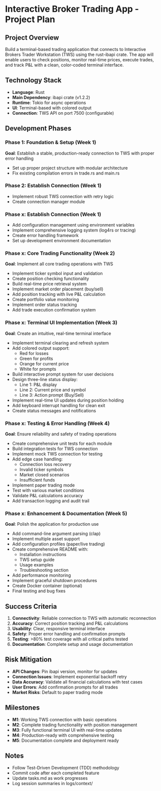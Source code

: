 # Interactive Broker Trading App - Project Plan

## Project Overview
Build a terminal-based trading application that connects to Interactive Brokers Trader Workstation (TWS) using the rust-ibapi crate. The app will enable users to check positions, monitor real-time prices, execute trades, and track P&L with a clean, color-coded terminal interface.

## Technology Stack
- **Language**: Rust
- **Main Dependency**: ibapi crate (v1.2.2)
- **Runtime**: Tokio for async operations
- **UI**: Terminal-based with colored output
- **Connection**: TWS API on port 7500 (configurable)

## Development Phases

### Phase 1: Foundation & Setup (Week 1)
**Goal**: Establish a stable, production-ready connection to TWS with proper error handling

- Set up proper project structure with modular architecture
- Fix existing compilation errors in trade.rs and main.rs

### Phase 2: Establish Connection (Week 1)
- Implement robust TWS connection with retry logic
- Create connection manager module

### Phase x: Establish Connection (Week 1)
- Add configuration management using environment variables
- Implement comprehensive logging system (log4rs or tracing)
- Create error handling framework
- Set up development environment documentation

### Phase x: Core Trading Functionality (Week 2)
**Goal**: Implement all core trading operations with TWS

- Implement ticker symbol input and validation
- Create position checking functionality
- Build real-time price retrieval system
- Implement market order placement (buy/sell)
- Add position tracking with live P&L calculation
- Create portfolio value monitoring
- Implement order status tracking
- Add trade execution confirmation system

### Phase x: Terminal UI Implementation (Week 3)
**Goal**: Create an intuitive, real-time terminal interface

- Implement terminal clearing and refresh system
- Add colored output support:
  - Red for losses
  - Green for profits
  - Orange for current price
  - White for prompts
- Build interactive prompt system for user decisions
- Design three-line status display:
  - Line 1: P&L display
  - Line 2: Current price and symbol
  - Line 3: Action prompt (Buy/Sell)
- Implement real-time UI updates during position holding
- Add keyboard interrupt handling for clean exit
- Create status messages and notifications

### Phase x: Testing & Error Handling (Week 4)
**Goal**: Ensure reliability and safety of trading operations

- Create comprehensive unit tests for each module
- Build integration tests for TWS connection
- Implement mock TWS connection for testing
- Add edge case handling:
  - Connection loss recovery
  - Invalid ticker symbols
  - Market closed scenarios
  - Insufficient funds
- Implement paper trading mode
- Test with various market conditions
- Validate P&L calculations accuracy
- Add transaction logging and audit trail

### Phase x: Enhancement & Documentation (Week 5)
**Goal**: Polish the application for production use

- Add command-line argument parsing (clap)
- Implement multiple asset support
- Add configuration profiles (paper/live trading)
- Create comprehensive README with:
  - Installation instructions
  - TWS setup guide
  - Usage examples
  - Troubleshooting section
- Add performance monitoring
- Implement graceful shutdown procedures
- Create Docker container (optional)
- Final testing and bug fixes

## Success Criteria
1. **Connectivity**: Reliable connection to TWS with automatic reconnection
2. **Accuracy**: Correct position tracking and P&L calculations
3. **Usability**: Clear, responsive terminal interface
4. **Safety**: Proper error handling and confirmation prompts
5. **Testing**: >80% test coverage with all critical paths tested
6. **Documentation**: Complete setup and usage documentation

## Risk Mitigation
- **API Changes**: Pin ibapi version, monitor for updates
- **Connection Issues**: Implement exponential backoff retry
- **Data Accuracy**: Validate all financial calculations with test cases
- **User Errors**: Add confirmation prompts for all trades
- **Market Risks**: Default to paper trading mode

## Milestones
- **M1**: Working TWS connection with basic operations
- **M2**: Complete trading functionality with position management
- **M3**: Fully functional terminal UI with real-time updates
- **M4**: Production-ready with comprehensive testing
- **M5**: Documentation complete and deployment ready

## Notes
- Follow Test-Driven Development (TDD) methodology
- Commit code after each completed feature
- Update tasks.md as work progresses
- Log session summaries in logs/context/
